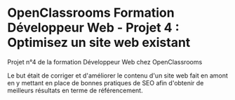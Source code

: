 # OpenClassrooms Formation Développeur Web - Projet 4 : Optimisez un site web existant

Projet n°4 de la formation Développeur Web chez OpenClassrooms

Le but était de corriger et d'améliorer le contenu d'un site web fait en amont en y mettant en place de bonnes pratiques de SEO afin d'obtenir de meilleurs résultats en terme de référencement.